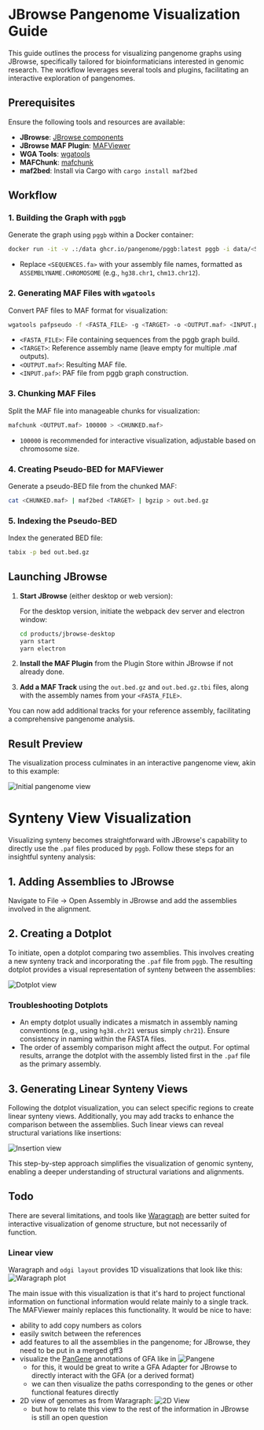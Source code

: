 # JBrowse Pangenome Visualization Guide

This guide outlines the process for visualizing pangenome graphs using JBrowse, specifically tailored for bioinformaticians interested in genomic research. The workflow leverages several tools and plugins, facilitating an interactive exploration of pangenomes.

## Prerequisites

Ensure the following tools and resources are available:

- **JBrowse**: [JBrowse components](https://github.com/GMOD/jbrowse-components/)
- **JBrowse MAF Plugin**: [MAFViewer](https://github.com/cmdcolin/jbrowse-plugin-mafviewer)
- **WGA Tools**: [wgatools](https://github.com/wjwei-handsome/wgatools)
- **MAFChunk**: [mafchunk](https://github.com/pangenome/mafchunk)
- **maf2bed**: Install via Cargo with `cargo install maf2bed`

## Workflow

### 1. Building the Graph with `pggb`

Generate the graph using `pggb` within a Docker container:

```bash
docker run -it -v .:/data ghcr.io/pangenome/pggb:latest pggb -i data/<SEQUENCES.fa> -M -o data/OUTPUTDIR -n 2 -t 15 -p 90 -s 5000
```

- Replace `<SEQUENCES.fa>` with your assembly file names, formatted as `ASSEMBLYNAME.CHROMOSOME` (e.g., `hg38.chr1`, `chm13.chr12`).

### 2. Generating MAF Files with `wgatools`

Convert PAF files to MAF format for visualization:

```bash
wgatools pafpseudo -f <FASTA_FILE> -g <TARGET> -o <OUTPUT.maf> <INPUT.paf>
```

- `<FASTA_FILE>`: File containing sequences from the pggb graph build.
- `<TARGET>`: Reference assembly name (leave empty for multiple .maf outputs).
- `<OUTPUT.maf>`: Resulting MAF file.
- `<INPUT.paf>`: PAF file from pggb graph construction.

### 3. Chunking MAF Files

Split the MAF file into manageable chunks for visualization:

```bash
mafchunk <OUTPUT.maf> 100000 > <CHUNKED.maf>
```

- `100000` is recommended for interactive visualization, adjustable based on chromosome size.

### 4. Creating Pseudo-BED for MAFViewer

Generate a pseudo-BED file from the chunked MAF:

```bash
cat <CHUNKED.maf> | maf2bed <TARGET> | bgzip > out.bed.gz
```

### 5. Indexing the Pseudo-BED

Index the generated BED file:

```bash
tabix -p bed out.bed.gz
```

## Launching JBrowse

1. **Start JBrowse** (either desktop or web version):

   For the desktop version, initiate the webpack dev server and electron window:

   ```bash
   cd products/jbrowse-desktop
   yarn start
   yarn electron
   ```

2. **Install the MAF Plugin** from the Plugin Store within JBrowse if not already done.

3. **Add a MAF Track** using the `out.bed.gz` and `out.bed.gz.tbi` files, along with the assembly names from your `<FASTA_FILE>`.

You can now add additional tracks for your reference assembly, facilitating a comprehensive pangenome analysis.

## Result Preview

The visualization process culminates in an interactive pangenome view, akin to this example:

![Initial pangenome view](pg1.png)

# Synteny View Visualization

Visualizing synteny becomes straightforward with JBrowse's capability to directly use the `.paf` files produced by `pggb`. Follow these steps for an insightful synteny analysis:

## 1. Adding Assemblies to JBrowse

Navigate to File -> Open Assembly in JBrowse and add the assemblies involved in the alignment.

## 2. Creating a Dotplot

To initiate, open a dotplot comparing two assemblies. This involves creating a new synteny track and incorporating the `.paf` file from `pggb`. The resulting dotplot provides a visual representation of synteny between the assemblies:

![Dotplot view](pg3.png)

### Troubleshooting Dotplots

- An empty dotplot usually indicates a mismatch in assembly naming conventions (e.g., using `hg38.chr21` versus simply `chr21`). Ensure consistency in naming within the FASTA files.
- The order of assembly comparison might affect the output. For optimal results, arrange the dotplot with the assembly listed first in the `.paf` file as the primary assembly.

## 3. Generating Linear Synteny Views

Following the dotplot visualization, you can select specific regions to create linear synteny views. Additionally, you may add tracks to enhance the comparison between the assemblies. Such linear views can reveal structural variations like insertions:

![Insertion view](pg2.png)

This step-by-step approach simplifies the visualization of genomic synteny, enabling a deeper understanding of structural variations and alignments.



## Todo

There are several limitations, and tools like
[Waragraph](https://github.com/chfi/waragraph) are better suited for
interactive visualization of genome structure, but not necessarily of
function.

### Linear view

Waragraph and `odgi layout` provides 1D visualizations that look like
this:
![Waragraph plot](pg4.png "Waragraph plot")

The main issue with this visualization is that it's hard to project
functional information on functional information would relate mainly
to a single track. The MAFViewer mainly replaces this
functionality.
It would be nice to have:
- ability to add copy numbers as colors
- easily switch between the references
- add features to all the assemblies in the pangenome; for JBrowse,
  they need to be put in a merged gff3
- visualize the [PanGene](https://github.com/lh3/pangene) annotations
  of GFA like in ![Pangene](p5.png)
  - for this, it would be great to write a GFA Adapter for JBrowse to
    directly interact with the GFA (or a derived format)
  - we can then visualize the paths corresponding to the genes or
    other functional features directly
- 2D view of genomes as from Waragraph: ![2D View](pg5.png)
  - but how to relate this view to the rest of the information in
    JBrowse is still an open question
